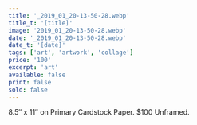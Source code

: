 ```yaml
---
title: '_2019_01_20-13-50-28.webp'
title_t: '[title]'
image: '2019_01_20-13-50-28.webp'
date: '_2019_01_20-13-50-28.webp'
date_t: '[date]'
tags: ['art', 'artwork', 'collage']
price: '100'
excerpt: 'art'
available: false
print: false
sold: false
---
```



8.5″ x 11″ on Primary Cardstock Paper.
$100 Unframed.
